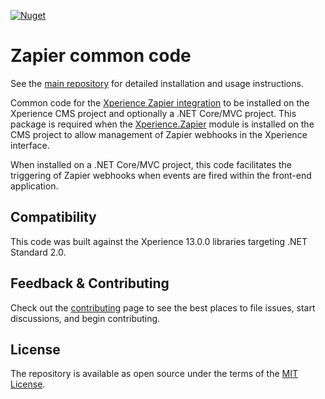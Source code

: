 [![Nuget](https://img.shields.io/nuget/v/Xperience.Zapier.Common)](https://www.nuget.org/packages/Xperience.Zapier.Common)

# Zapier common code

See the [main repository](https://github.com/kentico-ericd/xperience-zapier-cli) for detailed installation and usage instructions.

Common code for the [Xperience Zapier integration](https://github.com/kentico-ericd/xperience-zapier-cli) to be installed on the Xperience CMS project and optionally a .NET Core/MVC project. This package is required when the [Xperience.Zapier](https://github.com/kentico-ericd/xperience-zapier) module is installed on the CMS project to allow management of Zapier webhooks in the Xperience interface.

When installed on a .NET Core/MVC project, this code facilitates the triggering of Zapier webhooks when events are fired within the front-end application.

## Compatibility

This code was built against the Xperience 13.0.0 libraries targeting .NET Standard 2.0.

## Feedback & Contributing

Check out the [contributing](https://github.com/kentico-ericd/xperience-core-events/blob/master/CONTRIBUTING.md) page to see the best places to file issues, start discussions, and begin contributing.

## License

The repository is available as open source under the terms of the [MIT License](https://opensource.org/licenses/MIT).

